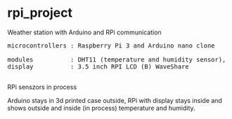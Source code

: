 # rpi_project
Weather station with Arduino and RPi communication <rb>

<pre>
microcontrollers : Raspberry Pi 3 and Arduino nano clone <br>
modules          : DHT11 (temperature and humidity sensor), HC-05 (bluetooth module) <rb>
display          : 3.5 inch RPI LCD (B) WaveShare <br>
</pre>

RPi senszors in process <br>

Arduino stays in 3d printed case outside,
RPi with display stays inside
and shows outside and inside (in process) temperature and humidity.
